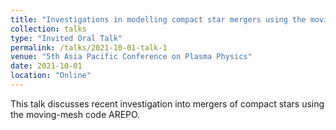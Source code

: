 ```yaml
---
title: "Investigations in modelling compact star mergers using the moving-mesh code AREPO"
collection: talks
type: "Invited Oral Talk"
permalink: /talks/2021-10-01-talk-1
venue: "5th Asia Pacific Conference on Plasma Physics"
date: 2021-10-01
location: "Online"
---
```


This talk discusses recent investigation into mergers of compact stars using the moving-mesh code AREPO.
